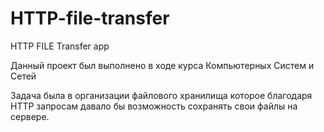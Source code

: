 # HTTP-file-transfer
HTTP FILE Transfer app

Данный проект был выполнено в ходе курса 
Компьютерных Систем и Сетей

Задача была в организации файлового хранилища
которое благодаря HTTP запросам давало бы 
возможность сохранять свои файлы на сервере.
